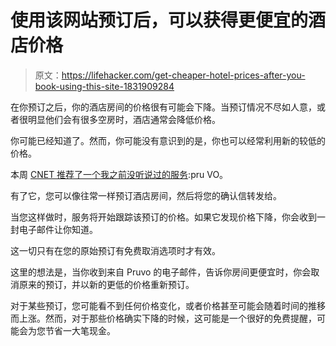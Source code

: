 # 使用该网站预订后，可以获得更便宜的酒店价格

> 原文：<https://lifehacker.com/get-cheaper-hotel-prices-after-you-book-using-this-site-1831909284>

在你预订之后，你的酒店房间的价格很有可能会下降。当预订情况不尽如人意，或者很明显他们会有很多空房时，酒店通常会降低价格。



你可能已经知道了。然而，你可能没有意识到的是，你也可以经常利用新的较低的价格。

本周 [CNET 推荐了一个我之前没听说过的服务](https://www.cnet.com/how-to/use-pruvo-to-score-lower-hotel-prices-after-you-book/):pru VO。

有了它，您可以像往常一样预订酒店房间，然后将您的确认信转发给。

当您这样做时，服务将开始跟踪该预订的价格。如果它发现价格下降，你会收到一封电子邮件让你知道。

这一切只有在您的原始预订有免费取消选项时才有效。

这里的想法是，当你收到来自 Pruvo 的电子邮件，告诉你房间更便宜时，你会取消原来的预订，并以新的更低的价格重新预订。

对于某些预订，您可能看不到任何价格变化，或者价格甚至可能会随着时间的推移而上涨。然而，对于那些价格确实下降的时候，这可能是一个很好的免费提醒，可能会为您节省一大笔现金。